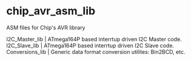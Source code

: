chip_avr_asm_lib
================

ASM files for Chip's AVR library

I2C_Master_lib | ATmega164P based interrtup driven I2C Master code.  
I2C_Slave_lib | ATmega164P based interrtup driven I2C Slave code.  
Conversions_lib | Generic data format conversion utilites: Bin2BCD, etc.  
